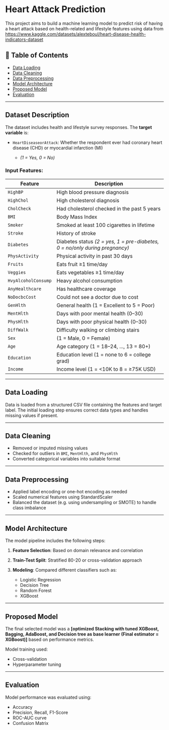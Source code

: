 # Heart Attack Prediction

This project aims to build a machine learning model to predict risk of having a heart attack based on  health-related and lifestyle features using data from https://www.kaggle.com/datasets/alexteboul/heart-disease-health-indicators-dataset

## 📂 Table of Contents

* [Data Loading](#data-loading)
* [Data Cleaning](#data-cleaning)
* [Data Preprocessing](#data-preprocessing)
* [Model Architecture](#model-architecture)
* [Proposed Model](#proposed-model)
* [Evaluation](#evaluation)

---

## Dataset Description

The dataset includes health and lifestyle survey responses. The **target variable** is:

* `HeartDiseaseorAttack`: Whether the respondent ever had coronary heart disease (CHD) or myocardial infarction (MI)

  * *(1 = Yes, 0 = No)*

### Input Features:

| Feature             | Description                                                                 |
| ------------------- | --------------------------------------------------------------------------- |
| `HighBP`            | High blood pressure diagnosis                                               |
| `HighChol`          | High cholesterol diagnosis                                                  |
| `CholCheck`         | Had cholesterol checked in the past 5 years                                 |
| `BMI`               | Body Mass Index                                                             |
| `Smoker`            | Smoked at least 100 cigarettes in lifetime                                  |
| `Stroke`            | History of stroke                                                           |
| `Diabetes`          | Diabetes status *(2 = yes, 1 = pre-diabetes, 0 = no/only during pregnancy)* |
| `PhysActivity`      | Physical activity in past 30 days                                           |
| `Fruits`            | Eats fruit ≥1 time/day                                                      |
| `Veggies`           | Eats vegetables ≥1 time/day                                                 |
| `HvyAlcoholConsump` | Heavy alcohol consumption                                                   |
| `AnyHealthcare`     | Has healthcare coverage                                                     |
| `NoDocbcCost`       | Could not see a doctor due to cost                                          |
| `GenHlth`           | General health (1 = Excellent to 5 = Poor)                                  |
| `MentHlth`          | Days with poor mental health (0–30)                                         |
| `PhysHlth`          | Days with poor physical health (0–30)                                       |
| `DiffWalk`          | Difficulty walking or climbing stairs                                       |
| `Sex`               | (1 = Male, 0 = Female)                                                      |
| `Age`               | Age category (1 = 18–24, ..., 13 = 80+)                                     |
| `Education`         | Education level (1 = none to 6 = college grad)                              |
| `Income`            | Income level (1 = <10K to 8 = ≥75K USD)                                     |

---

## Data Loading

Data is loaded from a structured CSV file containing the features and target label. The initial loading step ensures correct data types and handles missing values if present.

---

## Data Cleaning

* Removed or imputed missing values
* Checked for outliers in `BMI`, `MentHlth`, and `PhysHlth`
* Converted categorical variables into suitable format

---

## Data Preprocessing

* Applied label encoding or one-hot encoding as needed
* Scaled numerical features using StandardScaler
* Balanced the dataset (e.g. using undersampling or SMOTE) to handle class imbalance

---

## Model Architecture

The model pipeline includes the following steps:

1. **Feature Selection**: Based on domain relevance and correlation
2. **Train-Test Split**: Stratified 80-20 or cross-validation approach
3. **Modeling**: Compared different classifiers such as:

   * Logistic Regression
   * Decision Tree
   * Random Forest
   * XGBoost

---

## Proposed Model

The final selected model was a **\[optimized Stacking with tuned XGBoost, Bagging, AdaBoost, and Decision tree as base learner (Final estimator = XGBoost)]** based on performance metrics.

Model training used:

* Cross-validation
* Hyperparameter tuning

---

## Evaluation

Model performance was evaluated using:

* Accuracy
* Precision, Recall, F1-Score
* ROC-AUC curve
* Confusion Matrix
